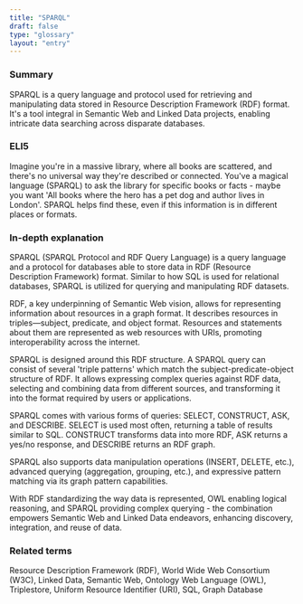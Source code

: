 ```yaml
---
title: "SPARQL"
draft: false
type: "glossary"
layout: "entry"
---
```


### Summary
SPARQL is a query language and protocol used for retrieving and manipulating data stored in Resource Description Framework (RDF) format. It's a tool integral in Semantic Web and Linked Data projects, enabling intricate data searching across disparate databases.

### ELI5
Imagine you're in a massive library, where all books are scattered, and there's no universal way they're described or connected. You've a magical language (SPARQL) to ask the library for specific books or facts - maybe you want 'All books where the hero has a pet dog and author lives in London'. SPARQL helps find these, even if this information is in different places or formats.

### In-depth explanation
SPARQL (SPARQL Protocol and RDF Query Language) is a query language and a protocol for databases able to store data in RDF (Resource Description Framework) format. Similar to how SQL is used for relational databases, SPARQL is utilized for querying and manipulating RDF datasets.

RDF, a key underpinning of Semantic Web vision, allows for representing information about resources in a graph format. It describes resources in triples—subject, predicate, and object format. Resources and statements about them are represented as web resources with URIs, promoting interoperability across the internet. 

SPARQL is designed around this RDF structure. A SPARQL query can consist of several 'triple patterns' which match the subject-predicate-object structure of RDF. It allows expressing complex queries against RDF data, selecting and combining data from different sources, and transforming it into the format required by users or applications.

SPARQL comes with various forms of queries: SELECT, CONSTRUCT, ASK, and DESCRIBE. SELECT is used most often, returning a table of results similar to SQL. CONSTRUCT transforms data into more RDF, ASK returns a yes/no response, and DESCRIBE returns an RDF graph. 

SPARQL also supports data manipulation operations (INSERT, DELETE, etc.), advanced querying (aggregation, grouping, etc.), and expressive pattern matching via its graph pattern capabilities.

With RDF standardizing the way data is represented, OWL enabling logical reasoning, and SPARQL providing complex querying - the combination empowers Semantic Web and Linked Data endeavors, enhancing discovery, integration, and reuse of data.

### Related terms
Resource Description Framework (RDF), World Wide Web Consortium (W3C), Linked Data, Semantic Web, Ontology Web Language (OWL), Triplestore, Uniform Resource Identifier (URI), SQL, Graph Database
